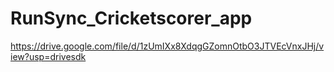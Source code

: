 # RunSync_Cricketscorer_app
https://drive.google.com/file/d/1zUmIXx8XdqgGZomnOtbO3JTVEcVnxJHj/view?usp=drivesdk
